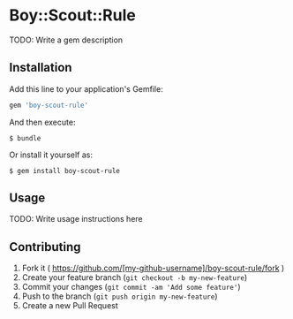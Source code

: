 # Boy::Scout::Rule

TODO: Write a gem description

## Installation

Add this line to your application's Gemfile:

```ruby
gem 'boy-scout-rule'
```

And then execute:

    $ bundle

Or install it yourself as:

    $ gem install boy-scout-rule

## Usage

TODO: Write usage instructions here

## Contributing

1. Fork it ( https://github.com/[my-github-username]/boy-scout-rule/fork )
2. Create your feature branch (`git checkout -b my-new-feature`)
3. Commit your changes (`git commit -am 'Add some feature'`)
4. Push to the branch (`git push origin my-new-feature`)
5. Create a new Pull Request
